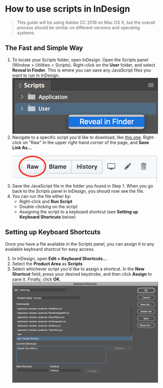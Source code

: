# How to use scripts in InDesign

> This guide will be using Adobe CC 2019 on Mac OS X, but the overall process should be similar on different versions and operating systems.

## The Fast and Simple Way
1) To locate your Scripts folder, open InDesign. Open the Scripts panel (Window > Utilities > Scripts). Right-click on the **User** folder, and select **Reveal in Finder**. This is where you can save any JavaScript files you want to run in InDesign.
![](resources/script-guide-2.png)
2) Navigate to a specific script you'd like to download, like [this one](https://github.com/saraoswald/Manga-Scripts/blob/master/Pseudo-Stroke.js). Right-click on "Raw" in the upper right-hand corner of the page, and **Save Link As...**
![](resources/script-guide-1.png) 
3) Save the JavaScript file in the folder you found in Step 1. When you go back to the Scripts panel in InDesign, you should now see the file.
4) You can run the file either by:
    - Right-click and **Run Script**
    - Double-clicking on the script
    - Assigning the script to a keyboard shortcut (see **Setting up Keyboard Shortcuts** below)

## Setting up Keyboard Shortcuts
Once you have a file available in the Scripts panel, you can assign it to any available keyboard shortcut for easy access. 
1) In InDesign, open **Edit > Keyboard Shortcuts...**
2) Select the **Product Area** as **Scripts**
3) Select whichever script you'd like to assign a shortcut. In the **New Shortcut** field, press your desired keystroke, and then click **Assign** to save it. Finally, click **OK**. 
![](resources/script-guide-3.png) 